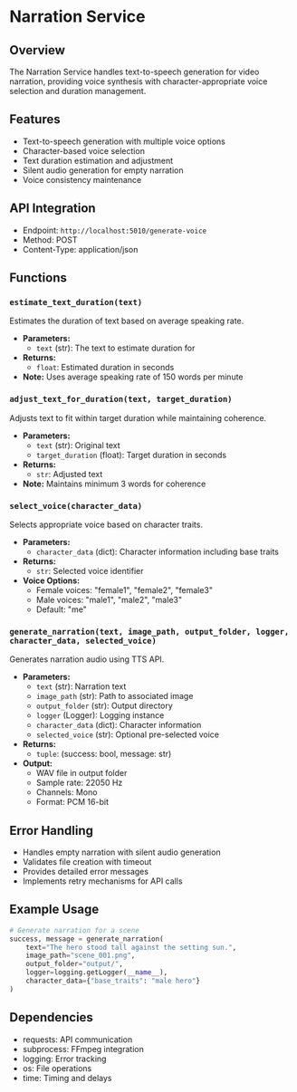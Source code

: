 # Narration Service

## Overview
The Narration Service handles text-to-speech generation for video narration, providing voice synthesis with character-appropriate voice selection and duration management.

## Features
- Text-to-speech generation with multiple voice options
- Character-based voice selection
- Text duration estimation and adjustment
- Silent audio generation for empty narration
- Voice consistency maintenance

## API Integration
- Endpoint: `http://localhost:5010/generate-voice`
- Method: POST
- Content-Type: application/json

## Functions

### `estimate_text_duration(text)`
Estimates the duration of text based on average speaking rate.
- **Parameters:**
  - `text` (str): The text to estimate duration for
- **Returns:**
  - `float`: Estimated duration in seconds
- **Note:** Uses average speaking rate of 150 words per minute

### `adjust_text_for_duration(text, target_duration)`
Adjusts text to fit within target duration while maintaining coherence.
- **Parameters:**
  - `text` (str): Original text
  - `target_duration` (float): Target duration in seconds
- **Returns:**
  - `str`: Adjusted text
- **Note:** Maintains minimum 3 words for coherence

### `select_voice(character_data)`
Selects appropriate voice based on character traits.
- **Parameters:**
  - `character_data` (dict): Character information including base traits
- **Returns:**
  - `str`: Selected voice identifier
- **Voice Options:**
  - Female voices: "female1", "female2", "female3"
  - Male voices: "male1", "male2", "male3"
  - Default: "me"

### `generate_narration(text, image_path, output_folder, logger, character_data, selected_voice)`
Generates narration audio using TTS API.
- **Parameters:**
  - `text` (str): Narration text
  - `image_path` (str): Path to associated image
  - `output_folder` (str): Output directory
  - `logger` (Logger): Logging instance
  - `character_data` (dict): Character information
  - `selected_voice` (str): Optional pre-selected voice
- **Returns:**
  - `tuple`: (success: bool, message: str)
- **Output:**
  - WAV file in output folder
  - Sample rate: 22050 Hz
  - Channels: Mono
  - Format: PCM 16-bit

## Error Handling
- Handles empty narration with silent audio generation
- Validates file creation with timeout
- Provides detailed error messages
- Implements retry mechanisms for API calls

## Example Usage
```python
# Generate narration for a scene
success, message = generate_narration(
    text="The hero stood tall against the setting sun.",
    image_path="scene_001.png",
    output_folder="output/",
    logger=logging.getLogger(__name__),
    character_data={"base_traits": "male hero"}
)
```

## Dependencies
- requests: API communication
- subprocess: FFmpeg integration
- logging: Error tracking
- os: File operations
- time: Timing and delays 